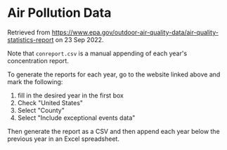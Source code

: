 # Air Pollution Data
Retrieved from https://www.epa.gov/outdoor-air-quality-data/air-quality-statistics-report on 23 Sep 2022. 

Note that `conreport.csv` is a manual appending of each year's concentration report.

To generate the reports for each year, go to the website linked above and mark the following:

1. fill in the desired year in the first box
2. Check "United States"
3. Select "County"
4. Select "Include exceptional events data"

Then generate the report as a CSV and then append each year below the previous year in an Excel spreadsheet.
